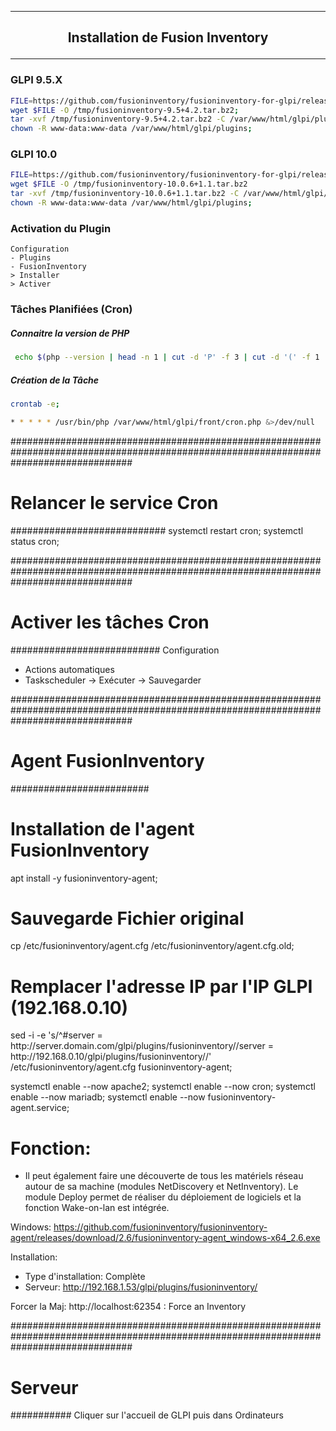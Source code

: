 -------------------------------------------------------------------------------------------------------------------------------------------------------------------------------------------------
## <p align='center'> Installation de Fusion Inventory </p>
-------------------------------------------------------------------------------------------------------------------------------------------------------------------------------------------------

### GLPI 9.5.X
```bash
FILE=https://github.com/fusioninventory/fusioninventory-for-glpi/releases/download/glpi9.5%2B4.2/fusioninventory-9.5+4.2.tar.bz2
wget $FILE -O /tmp/fusioninventory-9.5+4.2.tar.bz2;
tar -xvf /tmp/fusioninventory-9.5+4.2.tar.bz2 -C /var/www/html/glpi/plugins;
chown -R www-data:www-data /var/www/html/glpi/plugins;
```
### GLPI 10.0
```bash
FILE=https://github.com/fusioninventory/fusioninventory-for-glpi/releases/download/glpi10.0.6%2B1.1/fusioninventory-10.0.6+1.1.tar.bz2 
wget $FILE -O /tmp/fusioninventory-10.0.6+1.1.tar.bz2
tar -xvf /tmp/fusioninventory-10.0.6+1.1.tar.bz2 -C /var/www/html/glpi/plugins;
chown -R www-data:www-data /var/www/html/glpi/plugins;
```


### Activation du Plugin
```
Configuration 
- Plugins 
- FusionInventory 
> Installer 
> Activer
```
### Tâches Planifiées (Cron)
##### Connaitre la version de PHP
```bash
 echo $(php --version | head -n 1 | cut -d 'P' -f 3 | cut -d '(' -f 1 | cut -c 2-4)
```

##### Création de la Tâche
```bash
crontab -e;
```

```bash
* * * * * /usr/bin/php /var/www/html/glpi/front/cron.php &>/dev/null
```

######################################################################################################################################
# Relancer le service Cron #
############################
systemctl restart cron;
systemctl status  cron;

######################################################################################################################################
# Activer les tâches Cron #
###########################
Configuration 
- Actions automatiques
- Taskscheduler
-> Exécuter 
-> Sauvegarder

######################################################################################################################################
# Agent FusionInventory #
#########################
# Installation de l'agent FusionInventory
apt install -y fusioninventory-agent;

# Sauvegarde Fichier original
cp /etc/fusioninventory/agent.cfg /etc/fusioninventory/agent.cfg.old;

# Remplacer l'adresse IP par l'IP GLPI (192.168.0.10)
sed -i -e 's/^#server = http:\/\/server.domain.com\/glpi\/plugins\/fusioninventory\//server = http:\/\/192.168.0.10\/glpi\/plugins\/fusioninventory\//' /etc/fusioninventory/agent.cfg
fusioninventory-agent;

systemctl enable --now apache2;
systemctl enable --now cron;
systemctl enable --now mariadb;
systemctl enable  --now fusioninventory-agent.service;


# Fonction:
- Il peut également faire une découverte de tous les matériels réseau autour de sa machine (modules NetDiscovery et NetInventory). Le module
Deploy permet de réaliser du déploiement de logiciels et la fonction Wake-on-lan est intégrée.

Windows: https://github.com/fusioninventory/fusioninventory-agent/releases/download/2.6/fusioninventory-agent_windows-x64_2.6.exe

Installation:
 - Type d'installation: Complète
 - Serveur: http://192.168.1.53/glpi/plugins/fusioninventory/

Forcer la Maj: http://localhost:62354
	     : Force an Inventory



######################################################################################################################################
# Serveur #
###########
Cliquer sur l'accueil de GLPI puis dans Ordinateurs
